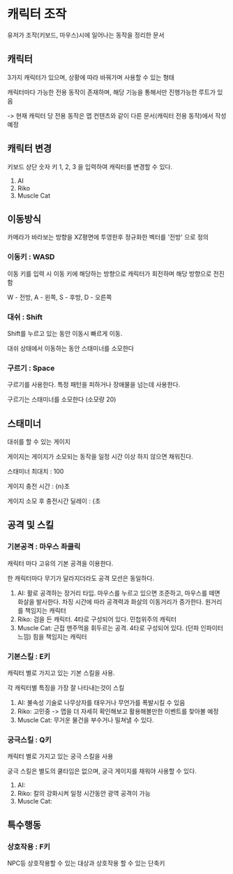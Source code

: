 # 캐릭터 조작

유저가 조작(키보드, 마우스)시에 일어나는 동작을 정리한 문서

## 캐릭터

3가지 캐릭터가 있으며, 상황에 따라 바꿔가며 사용할 수 있는 형태

캐릭터마다 가능한 전용 동작이 존재하며, 해당 기능을 통해서만 진행가능한 루트가 있음

-> 현재 캐릭터 당 전용 동작은 맵 컨텐츠와 같이 다른 문서(캐릭터 전용 동작)에서 작성 예정

## 캐릭터 변경

키보드 상단 숫자 키 1, 2, 3 을 입력하여 캐릭터를 변경할 수 있다.

1. AI
1. Riko
1. Muscle Cat

## 이동방식

카메라가 바라보는 방향을 XZ평면에 투영한후 정규화한 벡터를 '전방' 으로 정의

### 이동키 : WASD

이동 키를 입력 시 이동 키에 해당하는 방향으로 캐릭터가 회전하며 해당 방향으로 전진함

W - 전방, A - 왼쪽, S - 후방, D - 오른쪽

### 대쉬 : Shift

Shift를 누르고 있는 동안 이동시 빠르게 이동.

대쉬 상태에서 이동하는 동안 스태미너를 소모한다

### 구르기 : Space

구르기를 사용한다. 특정 패턴을 피하거나 장애물을 넘는데 사용한다.

구르기는 스태미너를 소모한다 (소모량 20)

## 스태미너

대쉬를 할 수 있는 게이지

게이지는 게이지가 소모되는 동작을 일정 시간 이상 하지 않으면 채워진다.

스태미너 최대치 : 100

게이지 충전 시간 : {n}초

게이지 소모 후 충전시간 딜레이 : {초

## 공격 및 스킬

### 기본공격 : 마우스 좌클릭

캐릭터 마다 고유의 기본 공격을 이용한다.

한 캐릭터마다 무기가 달라지더라도 공격 모션은 동일하다.

1. AI: 활로 공격하는 장거리 타입. 마우스를 누르고 있으면 조준하고, 마우스를 떼면 화살을 발사한다. 차징 시간에 따라 공격력과 화살의 이동거리가 증가한다. 원거리를 책임지는 캐릭터
1. Riko: 검을 든 캐릭터. 4타로 구성되어 있다. 민첩위주의 캐릭터
1. Muscle Cat: 근접 맨주먹을 휘두르는 공격. 4타로 구성되어 있다. (던파 인파이터 느낌) 힘을 책임지는 캐릭터

### 기본스킬 : E키

캐릭터 별로 가지고 있는 기본 스킬을 사용.

각 캐릭터별 특징을 가장 잘 나타내는것이 스킬

1. AI: 불속성 기술로 나무상자를 태우거나 무언가를 폭발시킬 수 있음
1. Riko: 고민중 -> 맵을 더 자세히 확인해보고 활용해볼만한 이벤트를 찾아볼 예정
1. Muscle Cat: 무거운 물건을 부수거나 밀쳐낼 수 있다.

### 궁극스킬 : Q키

캐릭터 별로 가지고 있는 궁극 스킬을 사용

궁극 스킬은 별도의 쿨타임은 없으며, 궁극 게이지를 채워야 사용할 수 있다.

1. AI:
1. Riko: 칼의 강화시켜 일정 시간동안 광역 공격이 가능
1. Muscle Cat: 

## 특수행동

### 상호작용 : F키

NPC등 상호작용할 수 있는 대상과 상호작용 할 수 있는 단축키
